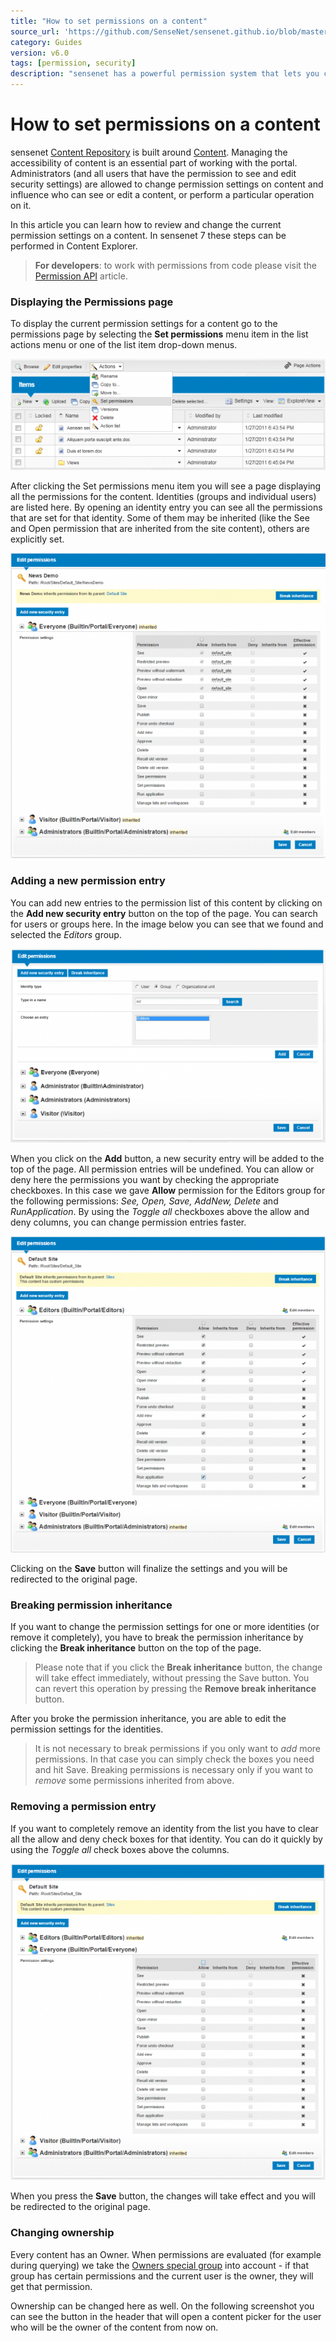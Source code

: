 ```yaml
---
title: "How to set permissions on a content"
source_url: 'https://github.com/SenseNet/sensenet.github.io/blob/master/_docs/how-to-set-permissions-on-a-content.md'
category: Guides
version: v6.0
tags: [permission, security]
description: "sensenet has a powerful permission system that lets you control content accessibility on many levels and makes working with users and groups easy."
---
```


# How to set permissions on a content

sensenet [Content Repository](content-repository) is built around [Content](content). Managing the accessibility of content is an essential part of working with the portal. Administrators (and all users that have the permission to see and edit security settings) are allowed to change permission settings on content and influence who can see or edit a content, or perform a particular operation on it.

In this article you can learn how to review and change the current permission settings on a content. In sensenet 7 these steps can be performed in Content Explorer.

> **For developers**: to work with permissions from code please visit the [Permission API](permission-api) article.

### Displaying the Permissions page
To display the current permission settings for a content go to the permissions page by selecting the **Set permissions** menu item in the list actions menu or one of the list item drop-down menus.

![Go to the Permissions page](img/howto-set-permissions/select.png "Go to the Permissions page")

After clicking the Set permissions menu item you will see a page displaying all the permissions for the content. Identities (groups and individual users) are listed here. By opening an identity entry you can see all the permissions that are set for that identity. Some of them may be inherited (like the See and Open permission that are inherited from the site content), others are explicitly set.

![Permissions page](img/howto-set-permissions/opened.png "Permissions page")

### Adding a new permission entry
You can add new entries to the permission list of this content by clicking on the **Add new security entry** button on the top of the page. You can search for users or groups here. In the image below you can see that we found and selected the *Editors* group.

![Add new permission entry](img/howto-set-permissions/search.png "Add new permission entry")

When you click on the **Add** button, a new security entry will be added to the top of the page. All permission entries will be undefined. You can allow or deny here the permissions you want by checking the appropriate checkboxes. In this case we gave **Allow** permission for the Editors group for the following permissions: *See, Open, Save, AddNew, Delete* and *RunApplication*. By using the *Toggle all* checkboxes above the allow and deny columns, you can change permission entries faster.

![Fill permission settings](img/howto-set-permissions/fillnew.png "Fill permission settings")

Clicking on the **Save** button will finalize the settings and you will be redirected to the original page.

### Breaking permission inheritance
If you want to change the permission settings for one or more identities (or remove it completely), you have to break the permission inheritance by clicking the **Break inheritance** button on the top of the page.

> Please note that if you click the **Break inheritance** button, the change will take effect immediately, without pressing the Save button. You can revert this operation by pressing the **Remove break inheritance** button.

After you broke the permission inheritance, you are able to edit the permission settings for the identities.

> It is not necessary to break permissions if you only want to *add* more permissions. In that case you can simply check the boxes you need and hit Save. Breaking permissions is necessary only if you want to *remove* some permissions inherited from above.

### Removing a permission entry
If you want to completely remove an identity from the list you have to clear all the allow and deny check boxes for that identity. You can do it quickly by using the *Toggle all* check boxes above the columns.

![Remove permission entry](img/howto-set-permissions/remove.png "Remove permission entry")

When you press the **Save** button, the changes will take effect and you will be redirected to the original page.

### Changing ownership
Every content has an Owner. When permissions are evaluated (for example during querying) we take the [Owners special group](built-in-groups-and-users) into account - if that group has certain permissions and the current user is the owner, they will get that permission.

Ownership can be changed here as well. On the following screenshot you can see the button in the header that will open a content picker for the user who will be the owner of the content from now on.
